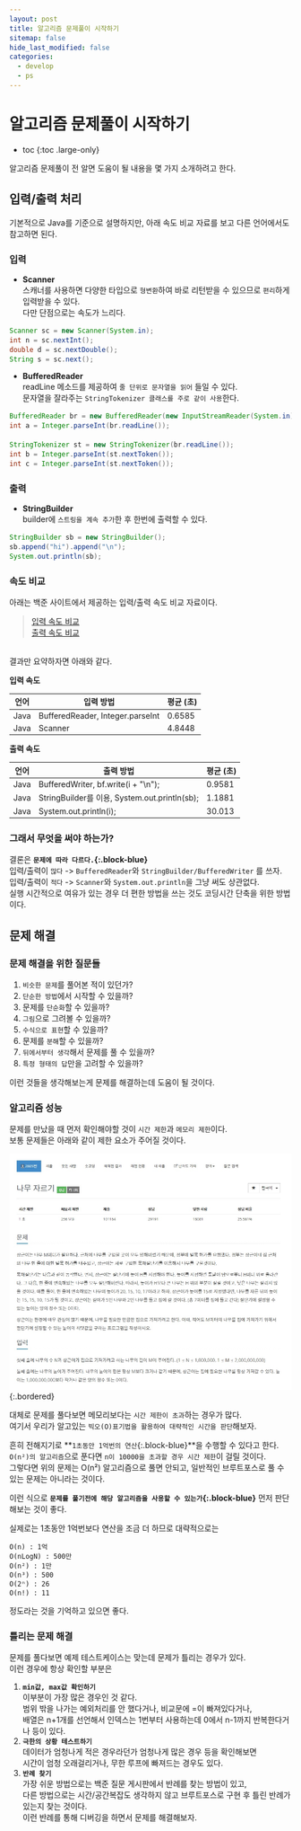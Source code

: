 ```yaml
---
layout: post
title: 알고리즘 문제풀이 시작하기
sitemap: false
hide_last_modified: false
categories:
  - develop
  - ps
---
```

# 알고리즘 문제풀이 시작하기

* toc
{:toc .large-only}

알고리즘 문제풀이 전 알면 도움이 될 내용을 몇 가지 소개하려고 한다.  

## 입력/출력 처리
기본적으로 Java를 기준으로 설명하지만, 아래 속도 비교 자료를 보고 다른 언어에서도 참고하면 된다.

### 입력
- **Scanner**  
스캐너를 사용하면 다양한 타입으로 `형변환`하여 바로 리턴받을 수 있으므로 `편리`하게 입력받을 수 있다.  
다만 단점으로는 속도가 느리다.

```java
Scanner sc = new Scanner(System.in);
int n = sc.nextInt();
double d = sc.nextDouble();
String s = sc.next();
```

- **BufferedReader**  
readLine 메소드를 제공하여 `줄 단위로 문자열을 읽어` 들일 수 있다.  
문자열을 잘라주는 `StringTokenizer 클래스를 주로 같이 사용`한다.

```java
BufferedReader br = new BufferedReader(new InputStreamReader(System.in));
int a = Integer.parseInt(br.readLine());

StringTokenizer st = new StringTokenizer(br.readLine());
int b = Integer.parseInt(st.nextToken());
int c = Integer.parseInt(st.nextToken());
```

### 출력
- **StringBuilder**  
builder에 `스트링을 계속 추가`한 후 한번에 출력할 수 있다. 

```java
StringBuilder sb = new StringBuilder();
sb.append("hi").append("\n");
System.out.println(sb);
```

### 속도 비교
아래는 백준 사이트에서 제공하는 입력/출력 속도 비교 자료이다.  
> [입력 속도 비교](https://www.acmicpc.net/blog/view/56)  
[출력 속도 비교](https://www.acmicpc.net/blog/view/57)

<br>
결과만 요약하자면 아래와 같다.

**입력 속도**

| 언어 | 입력 방법 | 평균 (초) |
| ---- | -------- | --------- |
| Java | BufferedReader, Integer.parseInt | 0.6585 |
| Java | Scanner | 4.8448 |

**출력 속도**

| 언어 | 출력 방법 | 평균 (초) |
| ---- | -------- | --------- |
| Java | BufferedWriter, bf.write(i + "\n"); | 0.9581 |
| Java | StringBuilder를 이용, System.out.println(sb); | 1.1881 |
| Java | System.out.println(i); | 30.013 |

### 그래서 무엇을 써야 하는가?
결론은 **`문제에 따라 다르다.`{:.block-blue}**  
입력/출력이 `많다` -> `BufferedReader`와 `StringBuilder/BufferedWriter` 를 쓰자.  
입력/출력이 `적다` -> `Scanner`와 `System.out.println`을 그냥 써도 상관없다.  
실행 시간적으로 여유가 있는 경우 더 편한 방법을 쓰는 것도 코딩시간 단축을 위한 방법이다.

## 문제 해결

### 문제 해결을 위한 질문들
1. `비슷한 문제`를 풀어본 적이 있던가?
2. `단순한 방법`에서 시작할 수 있을까?
3. 문제를 `단순화`할 수 있을까?
4. `그림`으로 그려볼 수 있을까?
5. `수식으로 표현`할 수 있을까?
6. 문제를 `분해`할 수 있을까?
7. `뒤에서부터 생각`해서 문제를 풀 수 있을까?
8. `특정 형태의 답`만을 고려할 수 있을까?

이런 것들을 생각해보는게 문제를 해결하는데 도움이 될 것이다.

### 알고리즘 성능
문제를 만났을 때 먼저 확인해야할 것이 `시간 제한`과 `메모리 제한`이다.  
보통 문제들은 아래와 같이 제한 요소가 주어질 것이다.

![](/assets/img/blog/develop/ps/problem-solving/example-problem.jpg){:.bordered}  

대체로 문제를 풀다보면 메모리보다는 `시간 제한이 초과`하는 경우가 많다.  
여기서 우리가 알고있는 `빅오(O)표기법을 활용하여 대략적인 시간을 판단`해보자.  

흔히 전해지기로 **`1초동안 1억번의 연산`{:.block-blue}**을 수행할 수 있다고 한다.  
`O(n²)의 알고리즘`으로 푼다면 `n이 10000을 초과할 경우 시간 제한`이 걸릴 것이다.  
그렇다면 위의 문제는 O(n²) 알고리즘으로 풀면 안되고, 일반적인 브루트포스로 풀 수 있는 문제는 아니라는 것이다.  

이런 식으로 **`문제를 풀기전에 해당 알고리즘을 사용할 수 있는가`{:.block-blue}** 먼저 판단해보는 것이 좋다.

실제로는 1초동안 1억번보다 연산을 조금 더 하므로 대략적으로는  
```
O(n) : 1억  
O(nLogN) : 500만  
O(n²) : 1만  
O(n³) : 500  
O(2ⁿ) : 26  
O(n!) : 11  
```
정도라는 것을 기억하고 있으면 좋다.

### 틀리는 문제 해결
문제를 풀다보면 예제 테스트케이스는 맞는데 문제가 틀리는 경우가 있다.  
이런 경우에 항상 확인할 부분은  
1. **`min값, max값 확인하기`**  
이부분이 가장 많은 경우인 것 같다.  
범위 밖을 나가는 예외처리를 안 했다거나, 비교문에 =이 빠져있다거나,  
배열은 n+1개를 선언해서 인덱스는 1번부터 사용하는데 0에서 n-1까지 반복한다거나 등이 있다.
2. **`극한의 상황 테스트하기`**  
데이터가 엄청나게 적은 경우라던가 엄청나게 많은 경우 등을 확인해보면  
시간이 엄청 오래걸리거나, 무한 루프에 빠져드는 경우도 있다.
3. **`반례 찾기`**  
가장 쉬운 방법으로는 백준 질문 게시판에서 반례를 찾는 방법이 있고,  
다른 방법으로는 시간/공간복잡도 생각하지 않고 브루트포스로 구현 후 틀린 반례가 있는지 찾는 것이다.  
이런 반례를 통해 디버깅을 하면서 문제를 해결해보자.
